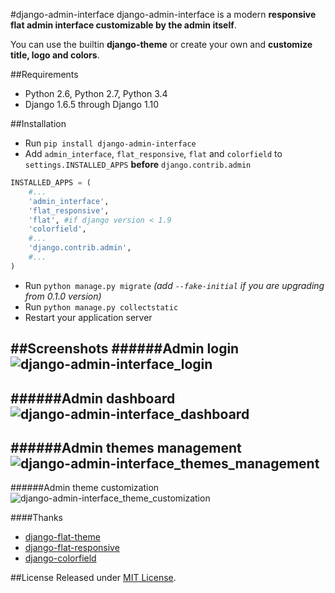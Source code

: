 #django-admin-interface
django-admin-interface is a modern **responsive flat admin interface customizable by the admin itself**.

You can use the builtin **django-theme** or create your own and **customize** **title, logo and colors**.

##Requirements
- Python 2.6, Python 2.7, Python 3.4
- Django 1.6.5 through Django 1.10

##Installation
- Run `pip install django-admin-interface`
- Add `admin_interface`, `flat_responsive`, `flat` and `colorfield` to `settings.INSTALLED_APPS` **before** `django.contrib.admin`
```python
INSTALLED_APPS = (
    #...
    'admin_interface',
    'flat_responsive',
    'flat', #if django version < 1.9
    'colorfield',
    #...
    'django.contrib.admin',
    #...
)
```
- Run ``python manage.py migrate`` *(add ``--fake-initial`` if you are upgrading from 0.1.0 version)*
- Run ``python manage.py collectstatic``
- Restart your application server

##Screenshots
######Admin login
![django-admin-interface_login](https://cloud.githubusercontent.com/assets/1035294/11240233/55c8d4ba-8df1-11e5-9568-00fdc987ede8.gif)
---
######Admin dashboard
![django-admin-interface_dashboard](https://cloud.githubusercontent.com/assets/1035294/11240239/627c0362-8df1-11e5-81fa-216366a5d8da.gif)
---
######Admin themes management
![django-admin-interface_themes_management](https://cloud.githubusercontent.com/assets/1035294/11240245/6cd1c342-8df1-11e5-928b-f22217474d3d.gif)
---
######Admin theme customization
![django-admin-interface_theme_customization](https://cloud.githubusercontent.com/assets/1035294/11240250/7350d942-8df1-11e5-9b28-f2f54c333cdc.gif)

####Thanks
- [django-flat-theme](https://github.com/elky/django-flat-theme/)
- [django-flat-responsive](https://github.com/elky/django-flat-responsive)
- [django-colorfield](https://github.com/jaredly/django-colorfield/)

##License
Released under [MIT License](LICENSE).
